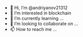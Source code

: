 - 👋 Hi, I’m @andriyanov21312
- 👀 I’m interested in blockchain
- 🌱 I’m currently learning ...
- 💞️ I’m looking to collaborate on ...
- 📫 How to reach me ...

<!---
andriyanov21312/andriyanov21312 is a ✨ special ✨ repository because its `README.md` (this file) appears on your GitHub profile.
You can click the Preview link to take a look at your changes.
--->
